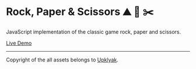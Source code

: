 # Rock, Paper & Scissors :mountain: :scroll: :scissors:

JavaScript implementation of the classic game rock, paper and scissors. 

[Live Demo](https://battle-of-hands.netlify.app)

---

Copyright of the all assets belongs to [Upklyak](https://www.freepik.com/author/upklyak).

